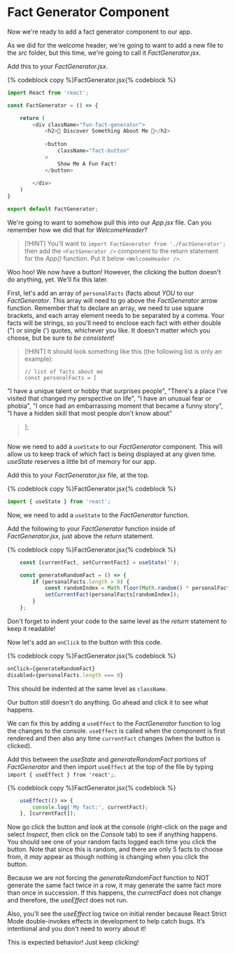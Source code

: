 # Fact Generator Component

Now we're ready to add a fact generator component to our app.

As we did for the welcome header, we're going to want to add a new file to the _src_ folder, but this time, we're going to call it _FactGenerator.jsx_.

Add this to your _FactGenerator.jsx_.

{% codeblock copy %}FactGenerator.jsx{% codeblock %}
```js
import React from 'react';

const FactGenerator = () => {

    return (
        <div className="fun-fact-generator">
            <h2>🎲 Discover Something About Me 🎲</h2>
            
            <button 
                className="fact-button" 
            >
                Show Me A Fun Fact!
            </button>
            
        </div>
    )
}

export default FactGenerator;
```

We're going to want to somehow pull this into our _App.jsx_ file. Can you remember how we did that for _WelcomeHeader_?

> [!HINT]
> You'll want to `import FactGenerator from './FactGenerator';` then add the `<FactGenerator />` component to the return statement for the _App()_ function. Put it below `<WelcomeHeader />`.

Woo hoo! We now have a button! However, the clicking the button doesn't do anything, yet. We'll fix this later.

First, let's add an array of `personalFacts` (facts about _YOU_ to our _FactGenerator_. This array will need to go above the _FactGenerator_ arrow function. Remember that to declare an array, we need to use square brackets, and each array element needs to be separated by a comma. Your facts will be strings, so you'll need to enclose each fact with either double (") or single (') quotes, whichever you like. It doesn't matter which you choose, but be sure to _be consistent_!

> [!HINT]
> It should look something like this (the following list is only an example):
>
> ```
> // list of facts about me
> const personalFacts = [
  "I have a unique talent or hobby that surprises people",
  "There's a place I've visited that changed my perspective on life",
  "I have an unusual fear or phobia",
  "I once had an embarrassing moment that became a funny story",
  "I have a hidden skill that most people don't know about"
> ];
> ```

Now we need to add a `useState` to our _FactGenerator_ component. This will allow us to keep track of which fact is being displayed at any given time. _useState_ reserves a little bit of memory for our app.

Add this to your _FactGenerator.jsx_ file, at the top.

{% codeblock copy %}FactGenerator.jsx{% codeblock %}
```js
import { useState } from 'react';
```

Now, we need to add a `useState` to the _FactGenerator_ function.

Add the following to your _FactGenerator_ function inside of _FactGenerator.jsx_, just above the _return_ statement.

{% codeblock copy %}FactGenerator.jsx{% codeblock %}
```js
    const [currentFact, setCurrentFact] = useState('');

    const generateRandomFact = () => {
        if (personalFacts.length > 0) {
            const randomIndex = Math.floor(Math.random() * personalFacts.length);
            setCurrentFact(personalFacts[randomIndex]);
        }
    };
```

Don't forget to indent your code to the same level as the _return_ statement to keep it readable!

Now let's add an `onClick` to the button with this code.

{% codeblock copy %}FactGenerator.jsx{% codeblock %}
```js
onClick={generateRandomFact}
disabled={personalFacts.length === 0}
```

This should be indented at the same level as `className`.

Our button still doesn't do anything. Go ahead and click it to see what happens.

We can fix this by adding a `useEffect` to the _FactGenerator_ function to log the changes to the console. `useEffect` is called when the component is first rendered and then also any time `currentFact` changes (when the button is clicked).

Add this between the _useState_ and _generateRandomFact_ portions of _FactGenerator_ and then import `useEffect` at the top of the file by typing `import { useEffect } from 'react';`.

{% codeblock copy %}FactGenerator.jsx{% codeblock %}
```js
    useEffect(() => {
        console.log('My fact:', currentFact);
    }, [currentFact]);
```

Now go click the button and look at the console (right-click on the page and select _Inspect_, then click on the _Console_ tab) to see if anything happens. You should see one of your random facts logged each time you click the button. Note that since this is random, and there are only 5 facts to choose from, it _may_ appear as though nothing is changing when you click the button.

Because we are not forcing the _generateRandomFact_ function to NOT generate the same fact twice in a row, it may generate the same fact more than once in succession. If this happens, the _currectFact_ does not change and therefore, the _useEffect_ does not run.

Also, you’ll see the _useEffect_ log twice on initial render because React Strict Mode double-invokes effects in development to help catch bugs. It’s intentional and you don't need to worry about it!

This is expected behavior! Just keep clicking!

